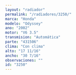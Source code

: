 ```yaml
---
layout: "radiador"
permalink: "/radiadores/3250/"
marca: "Honda"
modelo: "Odyssey"
ano: "2002"
motor: "V6 3.5"
transmision: "Automática"
parte: "431506"
clima: "Con clima"
alto: "17 11/16"
ancho: "30 7/16"
observaciones: ""
id: "3250"
---
```


